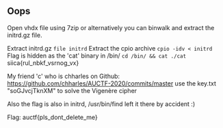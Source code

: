 Oops
--

Open vhdx file using 7zip or alternatively you can binwalk and extract the initrd.gz file. 

Extract initrd.gz
```file initrd```
Extract the cpio archive
```cpio -idv < initrd```
Flag is hidden as the 'cat' binary in /bin/ 
```cd /bin/ && cat ./cat```
siica{rul_nbkf_vsrnog_vx}

My friend 'c' who is chharles on Github: 
https://github.com/chharles/AUCTF-2020/commits/master
use the key.txt "soGJvcjTknXM" to solve the Vigenère cipher


Also the flag is also in initrd, /usr/bin/find left it there by accident :)


Flag: auctf{pls_dont_delete_me}
